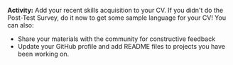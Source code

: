 **Activity:**  Add your recent skills acquisition to your CV.  If you didn't do the Post-Test Survey, do it now to get some sample language for your CV! You can also:
- Share your materials with the community for constructive feedback
- Update your GitHub profile and add README files to projects you have been working on.
